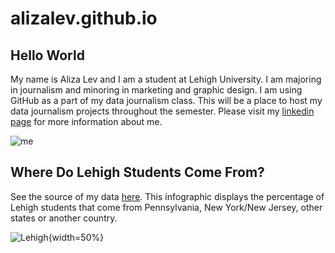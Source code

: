 # alizalev.github.io

## Hello World

My name is Aliza Lev and I am a student at Lehigh University. I am  majoring in journalism and minoring in marketing and graphic design. I am using GitHub as a part of my data journalism class. This will be a place to host my data journalism projects throughout the semester. 
Please visit my [linkedin page](https://www.linkedin.com/in/aliza-lev/) for more information about me.

![me](https://github.com/alizalev/alizalev.github.io/blob/main/lev_headshot.jpg?raw=true)

## Where Do Lehigh Students Come From?
See the source of my data [here](https://oirsa.lehigh.edu/sites/oirsa.lehigh.edu/files/LUprofile_2020.pdf). 
This infographic displays the percentage of Lehigh students that come from Pennsylvania, New York/New Jersey, other states or another country.

![Lehigh](https://github.com/alizalev/alizalev.github.io/blob/main/LehighStats.png?raw=true){width=50%}
